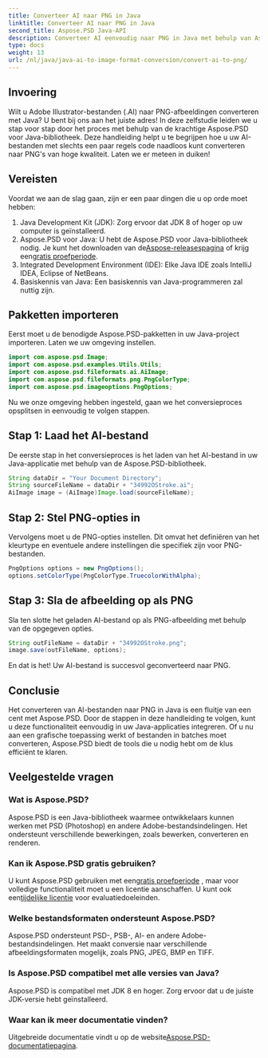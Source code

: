 ```yaml
---
title: Converteer AI naar PNG in Java
linktitle: Converteer AI naar PNG in Java
second_title: Aspose.PSD Java-API
description: Converteer AI eenvoudig naar PNG in Java met behulp van Aspose.PSD met deze handleiding. Leer hoe u uw AI-bestanden moeiteloos kunt laden, instellen en opslaan als PNG-afbeeldingen.
type: docs
weight: 13
url: /nl/java/java-ai-to-image-format-conversion/convert-ai-to-png/
---
```

## Invoering
Wilt u Adobe Illustrator-bestanden (.AI) naar PNG-afbeeldingen converteren met Java? U bent bij ons aan het juiste adres! In deze zelfstudie leiden we u stap voor stap door het proces met behulp van de krachtige Aspose.PSD voor Java-bibliotheek. Deze handleiding helpt u te begrijpen hoe u uw AI-bestanden met slechts een paar regels code naadloos kunt converteren naar PNG's van hoge kwaliteit. Laten we er meteen in duiken!
## Vereisten
Voordat we aan de slag gaan, zijn er een paar dingen die u op orde moet hebben:
1. Java Development Kit (JDK): Zorg ervoor dat JDK 8 of hoger op uw computer is geïnstalleerd.
2.  Aspose.PSD voor Java: U hebt de Aspose.PSD voor Java-bibliotheek nodig. Je kunt het downloaden van de[Aspose-releasespagina](https://releases.aspose.com/psd/java/) of krijg een[gratis proefperiode](https://releases.aspose.com/).
3. Integrated Development Environment (IDE): Elke Java IDE zoals IntelliJ IDEA, Eclipse of NetBeans.
4. Basiskennis van Java: Een basiskennis van Java-programmeren zal nuttig zijn.
## Pakketten importeren
Eerst moet u de benodigde Aspose.PSD-pakketten in uw Java-project importeren. Laten we uw omgeving instellen.
```java
import com.aspose.psd.Image;
import com.aspose.psd.examples.Utils.Utils;
import com.aspose.psd.fileformats.ai.AiImage;
import com.aspose.psd.fileformats.png.PngColorType;
import com.aspose.psd.imageoptions.PngOptions;
```
Nu we onze omgeving hebben ingesteld, gaan we het conversieproces opsplitsen in eenvoudig te volgen stappen.
## Stap 1: Laad het AI-bestand
De eerste stap in het conversieproces is het laden van het AI-bestand in uw Java-applicatie met behulp van de Aspose.PSD-bibliotheek.
```java
String dataDir = "Your Document Directory"; 
String sourceFileName = dataDir + "34992OStroke.ai";       
AiImage image = (AiImage)Image.load(sourceFileName);
```
## Stap 2: Stel PNG-opties in
Vervolgens moet u de PNG-opties instellen. Dit omvat het definiëren van het kleurtype en eventuele andere instellingen die specifiek zijn voor PNG-bestanden.
```java
PngOptions options = new PngOptions();
options.setColorType(PngColorType.TruecolorWithAlpha);
```
## Stap 3: Sla de afbeelding op als PNG
Sla ten slotte het geladen AI-bestand op als PNG-afbeelding met behulp van de opgegeven opties.
```java
String outFileName = dataDir + "34992OStroke.png";
image.save(outFileName, options);
```
En dat is het! Uw AI-bestand is succesvol geconverteerd naar PNG.
## Conclusie
Het converteren van AI-bestanden naar PNG in Java is een fluitje van een cent met Aspose.PSD. Door de stappen in deze handleiding te volgen, kunt u deze functionaliteit eenvoudig in uw Java-applicaties integreren. Of u nu aan een grafische toepassing werkt of bestanden in batches moet converteren, Aspose.PSD biedt de tools die u nodig hebt om de klus efficiënt te klaren.
## Veelgestelde vragen
### Wat is Aspose.PSD?
Aspose.PSD is een Java-bibliotheek waarmee ontwikkelaars kunnen werken met PSD (Photoshop) en andere Adobe-bestandsindelingen. Het ondersteunt verschillende bewerkingen, zoals bewerken, converteren en renderen.
### Kan ik Aspose.PSD gratis gebruiken?
 U kunt Aspose.PSD gebruiken met een[gratis proefperiode](https://releases.aspose.com/) , maar voor volledige functionaliteit moet u een licentie aanschaffen. U kunt ook een[tijdelijke licentie](https://purchase.aspose.com/temporary-license/) voor evaluatiedoeleinden.
### Welke bestandsformaten ondersteunt Aspose.PSD?
Aspose.PSD ondersteunt PSD-, PSB-, AI- en andere Adobe-bestandsindelingen. Het maakt conversie naar verschillende afbeeldingsformaten mogelijk, zoals PNG, JPEG, BMP en TIFF.
### Is Aspose.PSD compatibel met alle versies van Java?
Aspose.PSD is compatibel met JDK 8 en hoger. Zorg ervoor dat u de juiste JDK-versie hebt geïnstalleerd.
### Waar kan ik meer documentatie vinden?
 Uitgebreide documentatie vindt u op de website[Aspose.PSD-documentatiepagina](https://reference.aspose.com/psd/java/).